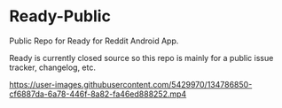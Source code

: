 # Ready-Public
Public Repo for Ready for Reddit Android App.

Ready is currently closed source so this repo is mainly for a public issue tracker, changelog, etc.

https://user-images.githubusercontent.com/5429970/134786850-cf6887da-6a78-446f-8a82-fa46ed888252.mp4
